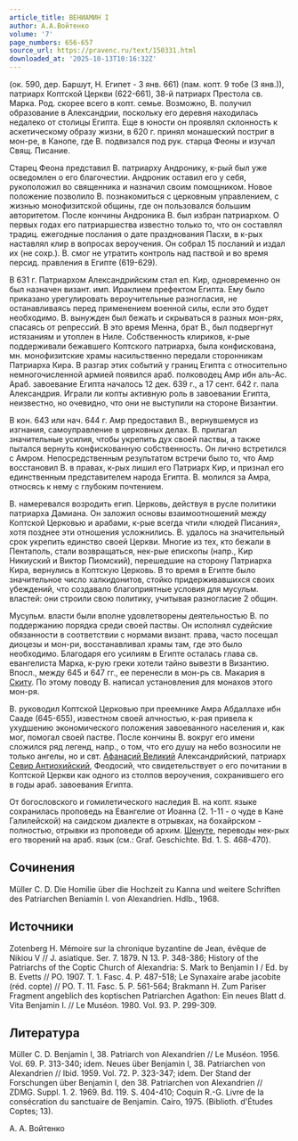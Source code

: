 ```yaml
---
article_title: ВЕНИАМИН I
author: А.А.Войтенко
volume: '7'
page_numbers: 656-657
source_url: https://pravenc.ru/text/150331.html
downloaded_at: '2025-10-13T10:16:32Z'
---
```


(ок. 590, дер. Баршут, Н. Египет - 3 янв. 661) (пам. копт. 9 тобе (3 янв.)), патриарх Коптской Церкви (622-661), 38-й патриарх Престола св. Марка. Род. скорее всего в копт. семье. Возможно, В. получил образование в Александрии, поскольку его деревня находилась недалеко от столицы Египта. Еще в юности он проявлял склонность к аскетическому образу жизни, в 620 г. принял монашеский постриг в мон-ре, в Канопе, где В. подвизался под рук. старца Феоны и изучал Свящ. Писание.

Старец Феона представил В. патриарху Андронику, к-рый был уже осведомлен о его благочестии. Андроник оставил его у себя, рукоположил во священника и назначил своим помощником. Новое положение позволило В. познакомиться с церковным управлением, с жизнью монофизитской общины, где он пользовался большим авторитетом. После кончины Андроника В. был избран патриархом. О первых годах его патриаршества известно только то, что он составлял традиц. ежегодные послания о дате празднования Пасхи, в к-рых наставлял клир в вопросах вероучения. Он собрал 15 посланий и издал их (не сохр.). В. смог не утратить контроль над паствой и во время персид. правления в Египте (619-629).

В 631 г. Патриархом Александрийским стал еп. Кир, одновременно он был назначен визант. имп. Ираклием префектом Египта. Ему было приказано урегулировать вероучительные разногласия, не останавливаясь перед применением военной силы, если это будет необходимо. В. вынужден был бежать и скрываться в разных мон-рях, спасаясь от репрессий. В это время Менна, брат В., был подвергнут истязаниям и утоплен в Ниле. Собственность клириков, к-рые поддерживали бежавшего Коптского патриарха, была конфискована, мн. монофизитские храмы насильственно передали сторонникам Патриарха Кира. В разгар этих событий у границ Египта с относительно немногочисленной армией появился араб. полководец Амр ибн аль-Ас. Араб. завоевание Египта началось 12 дек. 639 г., а 17 сент. 642 г. пала Александрия. Играли ли копты активную роль в завоевании Египта, неизвестно, но очевидно, что они не выступили на стороне Византии.

В кон. 643 или нач. 644 г. Амр предоставил В., вернувшемуся из изгнания, самоуправление в церковных делах. В. прилагал значительные усилия, чтобы укрепить дух своей паствы, а также пытался вернуть конфискованную собственность. Он лично встретился с Амром. Непосредственным результатом встречи было то, что Амр восстановил В. в правах, к-рых лишил его Патриарх Кир, и признал его единственным представителем народа Египта. В. молился за Амра, относясь к нему с глубоким почтением.

В. намеревался возродить егип. Церковь, действуя в русле политики патриарха Дамиана. Он заложил основы взаимоотношений между Коптской Церковью и арабами, к-рые всегда чтили «людей Писания», хотя позднее эти отношения усложнились. В. удалось на значительный срок укрепить единство своей Церкви. Многие из тех, кто бежали в Пентаполь, стали возвращаться, нек-рые епископы (напр., Кир Никиуский и Виктор Пиомский), перешедшие на сторону Патриарха Кира, вернулись в Коптскую Церковь. В то время в Египте было значительное число халкидонитов, стойко придерживавшихся своих убеждений, что создавало благоприятные условия для мусульм. властей: они строили свою политику, учитывая разногласие 2 общин.

Мусульм. власти были вполне удовлетворены деятельностью В. по поддержанию порядка среди своей паствы. Он исполнял судейские обязанности в соответствии с нормами визант. права, часто посещал диоцезы и мон-ри, восстанавливал храмы там, где это было необходимо. Благодаря его усилиям в Египте осталась глава св. евангелиста Марка, к-рую греки хотели тайно вывезти в Византию. Впосл., между 645 и 647 гг., ее перенесли в мон-рь св. Макария в [Скиту](https://pravenc.ru/text/Скит.html). По этому поводу В. написал установления для монахов этого мон-ря.

В. руководил Коптской Церковью при преемнике Амра Абдаллахе ибн Сааде (645-655), известном своей алчностью, к-рая привела к ухудшению экономического положения завоеванного населения и, как мог, помогал своей пастве. После кончины В. вокруг его имени сложился ряд легенд, напр., о том, что его душу на небо возносили не только ангелы, но и свт. [Афанасий Великий](<https://pravenc.ru/text/Афанасий Великий.html>) Александрийский, патриарх [Севир Антиохийский](<https://pravenc.ru/text/Севир Антиохийский.html>), Феодосий, что свидетельствует о его почитании в Коптской Церкви как одного из столпов вероучения, сохранившего его в годы араб. завоевания Египта.

От богословского и гомилетического наследия В. на копт. языке сохранилась проповедь на Евангелие от Иоанна (2. 1-11 - о чуде в Кане Галилейской) на саидском диалекте в отрывках, на бохайрском - полностью, отрывки из проповеди об архим. [Шенуте](https://pravenc.ru/text/Шенуте.html), переводы нек-рых его творений на араб. язык (см.: Graf. Geschichte. Bd. 1. S. 468-470).

## Сочинения

Müller C. D. Die Homilie über die Hochzeit zu Kanna und weitere Schriften des Patriarchen Beniamin I. von Alexandrien. Hdlb., 1968.

## Источники

Zotenberg H. Mémoire sur la chronique byzantine de Jean, évêque de Nikiou V // J. asiatique. Ser. 7. 1879. N 13. P. 348-386; History of the Patriarchs of the Coptic Church of Alexandria: S. Mark to Benjamin I / Ed. by B. Evetts 
// PO. 1907. T. 1. Fasc. 4. P. 487-518; Le Synaxaire arabe jacobite (réd. copte) // PO. T. 11. Fasc. 5. P. 561-564; Brakmann H. Zum Pariser Fragment angeblich des koptischen Patriarchen Agathon: Ein neues Blatt d. Vita Benjamin I. // Le Muséon. 1980. Vol. 93. P. 299-309.

## Литература

Müller C. D. Benjamin I, 38. Patriarch von Alexandrien // Le Muséon. 1956. Vol. 69. P. 313-340; idem. Neues über Benjamin I, 38. Patriarchen von Alexandrien // Ibid. 1959. Vol. 72. P. 323-347; idem. Der Stand der Forschungen über Benjamin I, den 38. Patriarchen von Alexandrien // ZDMG. Suppl. 1. 2. 1969. Bd. 119. S. 404-410; Coquin R.-G. Livre de la consécration du sanctuaire de Benjamin. Cairo, 1975. (Biblioth. d'Études Coptes; 13).

А. А. Войтенко
